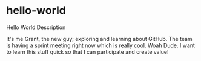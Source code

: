 # hello-world
Hello World Description

It's me Grant, the new guy; exploring and learning about GitHub. The team is having a sprint meeting right now which is really cool. Woah Dude. I want to learn this stuff quick so that I can participate and create value!
